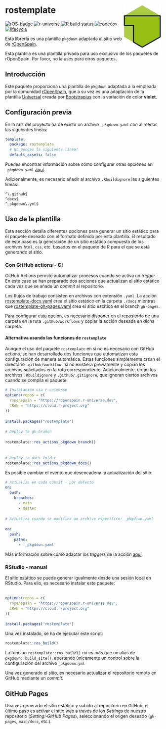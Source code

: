 
<!-- README.md is generated from README.Rmd. Please edit that file -->

# rostemplate <img src="man/figures/logo.png" align="right" width="120"/>

<!-- badges: start -->

[![rOS-badge](https://ropenspain.github.io/rostemplate/reference/figures/ropenspain-badge.svg)](https://ropenspain.es/)
[![r-universe](https://ropenspain.r-universe.dev/badges/rostemplate)](https://ropenspain.r-universe.dev/)
[![R build
status](https://github.com/ropenspain/rostemplate/workflows/R-CMD-check/badge.svg)](https://github.com/ropenspain/rostemplate/actions)
[![codecov](https://codecov.io/gh/ropenspain/rostemplate/branch/main/graph/badge.svg)](https://app.codecov.io/gh/ropenspain/rostemplate)
[![lifecycle](https://lifecycle.r-lib.org/articles/figures/lifecycle-experimental.svg)](https://lifecycle.r-lib.org/articles/stages.html#experimental)

<!-- badges: end -->

Esta librería es una plantilla `pkgdown` adaptada al sitio web de
[rOpenSpain](https://ropenspain.es/).

Esta plantilla es una plantilla privada para uso exclusivo de los
paquetes de rOpenSpain. Por favor, no la uses para otros paquetes.

## Introducción

Este paquete proporciona una plantilla de `pkgdown` adaptada a la
empleada por la comunidad [rOpenSpain](https://ropenspain.es/), que a su
vez es una adaptación de la plantilla
[Universal](https://bootstrapious.com/p/universal-business-e-commerce-template)
creada por
[Bootstrapius](https://bootstrapious.com/p/universal-business-e-commerce-template)
con la variación de color **violet**.

## Configuración previa

En la raíz del proyecto ha de existir un archivo `_pkgdown.yaml` con al
menos las siguientes líneas:

``` yaml
template:
  package: rostemplate
  # No pongas la siguiente línea!
  default_assets: false
```

Puedes encontrar información sobre cómo configurar otras opciones en
`_pkgdown.yaml` [aquí](https://pkgdown.r-lib.org/articles/pkgdown.html).

Adicionalmente, es necesario añadir al archivo `.Rbuildignore` las
siguientes líneas:

    ^\.github$
    ^docs$
    ^_pkgdown\.yml$

## Uso de la plantilla

Esta sección detalla diferentes opciones para generar un sitio estático
para el paquete deseado con el formato definido por esta plantilla. El
resultado de este paso es la generación de un sitio estático compuesto
de los archivos `html`, `css`, etc. basados en el paquete de R para el
que se está generando el sitio.

### Con GitHub actions - CI

GitHub Actions permite automatizar procesos cuando se activa un
*trigger*. En este caso se han preparado dos acciones que actualizan el
sitio estático cada vez que se añade un *commit* al repositorio.

Los flujos de trabajo consisten en archivos con extensión `.yaml`. La
acción
[rostemplate-docs.yaml](https://github.com/ropenspain/rostemplate/blob/main/inst/yaml/rostemplate-docs.yaml)
crea el sitio estático en la carpeta `./docs` mientras que
[rostemplate-gh-pages.yaml](https://github.com/ropenspain/rostemplate/blob/main/inst/yaml/rostemplate-gh-pages.yaml)
crea el sitio estático en el branch `gh-pages`.

Para configurar esta opción, es necesario disponer en el repositorio de
una carpeta en la ruta `.github/workflows` y copiar la acción deseada en
dicha carpeta.

#### Alternativa usando las funciones de `rostemplate`

Aunque el uso del paquete `rostemplate` en si no es necesario con GitHub
actions, se han desarrollado dos funciones que automatizan esta
configuración de manera automática. Estas funciones simplemente crean el
directorio `.github/workflows` si no existiera previamente y copian los
archivos solicitados en la ruta correspondiente. Adicionalmente, crean
los archivos `.Rbuildignore` y `.github/.gitignore`, que ignoran ciertos
archivos cuando se compila el paquete:

``` r
# Instalación via r-universe
options(repos = c(
  ropenspain = "https://ropenspain.r-universe.dev",
  CRAN = "https://cloud.r-project.org"
))

install.packages("rostemplate")

# Deploy to gh-branch

rostemplate::ros_actions_pkgdown_branch()


# Deploy to docs folder
rostemplate::ros_actions_pkgdown_docs()
```

Es posible cambiar el evento que desencadena la actualización del sitio:

``` yaml
# Actualiza en cada commit - por defecto
on:
  push:
    branches:
      - main
      - master
      
# Actualiza cuando se modifica un archivo específico: _pkgdown.yaml

on:
  push:
    paths:
      - '_pkgdown.yaml'
```

Más información sobre cómo adaptar los *triggers* de la acción
[aquí](https://docs.github.com/es/free-pro-team@latest/actions/reference/events-that-trigger-workflows).

### RStudio - manual

El sitio estático se puede generar igualmente desde una sesión local en
RStudio. Para ello, es necesario instalar este paquete:

``` r

options(repos = c(
  ropenspain = "https://ropenspain.r-universe.dev",
  CRAN = "https://cloud.r-project.org"
))

install.packages("rostemplate")
```

Una vez instalado, se ha de ejecutar este script:

``` r
rostemplate::ros_build()
```

La función `rostemplate::ros_build()` no es más que un alias de
`pkgdown::build_site()`, aportando únicamente un control sobre la
configuración del archivo `_pkgdown.yml`

Una vez generado el sitio, es necesario actualizar el repositorio remoto
en GitHub mediante un *commit*.

## GitHub Pages

Una vez generado el sitio estático y subido al repositorio en GitHub, el
último paso es activar el sitio web a través de los *Settings* de
nuestro repositorio (*Setting\>GitHub Pages*), seleccionando el origen
deseado (`gh-pages`, `main/docs`, etc.).
